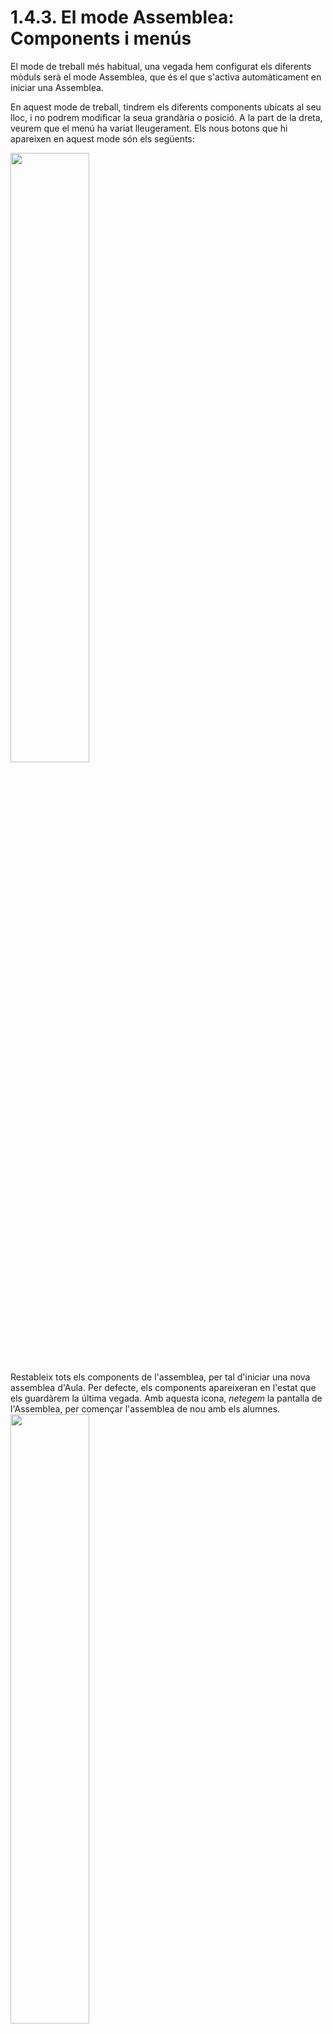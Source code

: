 
# 1.4.3. El mode Assemblea: Components i menús

El mode de treball més habitual, una vegada hem configurat els diferents mòduls serà el mode Assemblea, que és el que s'activa automàticament en iniciar una Assemblea.

En aquest mode de treball, tindrem els diferents components ubicats al seu lloc, i no podrem modificar la seua grandària o posició. A la part de la dreta, veurem que el menú ha variat lleugerament. Els nous botons que hi apareixen en aquest mode són els següents:


<div class="row">
<div class="col-md-2">
<img src="1.4.finestra_ppal/icons/restart.png" style="width:50%"/>
</div>
<div class="col-md-10">
Restableix tots els components de l'assemblea, per tal d'iniciar una nova assemblea d'Aula. Per defecte, els components apareixeran en l'estat que els guardàrem la última vegada. Amb aquesta icona, <em>netegem</em> la pantalla de l'Assemblea, per començar l'assemblea de nou amb els alumnes.
</div>
</div>

<div class="row">
<div class="col-md-2">
<img src="1.4.finestra_ppal/icons/editmode.png" style="width:50%"/>
</div>
<div class="col-md-10">
Passa al mode d'edició i configuració de l'Assemblea.
</div>
</div>

------------------------

## Funcionament de l'Assemblea

El funcionament de l'Assemblea, una vegada configurda és ben senzill. En ella podem fer dues coses principalment: per una banda, decidir entre tots l'estat de cadascun dels components (quin temps fa, quin dia és...). Aquest estat es quedarà visible a la pantalla de l'assemblea, fins que la tornem a iniciar o bé modifiquem el seu estat. 

![image_75_percent_width](1.4.finestra_ppal/component_1.gif)

Per altra banda, alguns components poden mostrar en gran el seu contingut i aporten la possibilitat d'incorporar contingut multimèdia, com la reproducció de sons, vídeos o realitzar síntesi de veu. 

![image_75_percent_width](1.4.finestra_ppal/component_2.gif)

En els pròxims apartat veurem cadascun d'aquests components i quines capacitats ofereixen, en quant a configuració i reproducció multimèdia.



